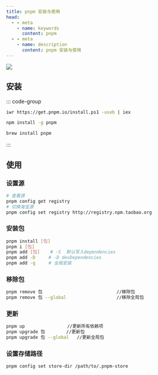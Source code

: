 ```yaml
---
title: pnpm 安装与使用
head:
  - - meta
    - name: keywords
      content: pnpm
  - - meta
    - name: description
      content: pnpm 安装与使用
---
```


![](https://m.theovan.cn/img/pnpm-install-922fbb8bb4d96b8f602a40e6cd07ee13.svg)

## 安装

::: code-group

```bash [Windows]
iwr https://get.pnpm.io/install.ps1 -useb | iex
```

```bash [NPM]
npm install -g pnpm
```

```bash [HomeBrew]
brew install pnpm
```

:::

## 使用

### 设置源

```bash
# 查看源
pnpm config get registry
# 切换淘宝源
pnpm config set registry http://registry.npm.taobao.org
```

### 安装包

```bash
pnpm install [包]
pnpm i [包]
pnpm add [包]    # -S  默认写入dependencies
pnpm add -D     # -D devDependencies
pnpm add -g     # 全局安装
```

### 移除包

```bash
pnpm remove 包                            //移除包
pnpm remove 包 --global                   //移除全局包
```

### 更新

```bash
pnpm up                //更新所有依赖项
pnpm upgrade 包        //更新包
pnpm upgrade 包 --global   //更新全局包
```

### 设置存储路径

```bash
pnpm config set store-dir /path/to/.pnpm-store
```
